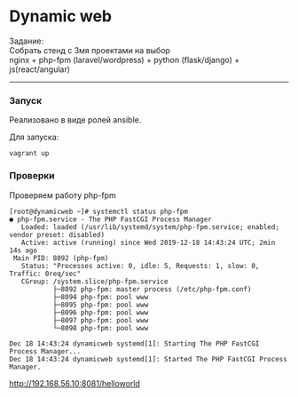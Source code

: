 # Dynamic web

Задание:  
Собрать стенд с 3мя проектами на выбор  
nginx + php-fpm (laravel/wordpress) + python (flask/django) + js(react/angular)   

---

### Запуск

Реализовано в виде ролей ansible.  

Для запуска: 

```console
vagrant up
```

### Проверки


Проверяем работу php-fpm	

```console
[root@dynamicweb ~]# systemctl status php-fpm
● php-fpm.service - The PHP FastCGI Process Manager
   Loaded: loaded (/usr/lib/systemd/system/php-fpm.service; enabled; vendor preset: disabled)
   Active: active (running) since Wed 2019-12-18 14:43:24 UTC; 2min 14s ago
 Main PID: 8092 (php-fpm)
   Status: "Processes active: 0, idle: 5, Requests: 1, slow: 0, Traffic: 0req/sec"
   CGroup: /system.slice/php-fpm.service
           ├─8092 php-fpm: master process (/etc/php-fpm.conf)
           ├─8094 php-fpm: pool www
           ├─8095 php-fpm: pool www
           ├─8096 php-fpm: pool www
           ├─8097 php-fpm: pool www
           └─8098 php-fpm: pool www

Dec 18 14:43:24 dynamicweb systemd[1]: Starting The PHP FastCGI Process Manager...
Dec 18 14:43:24 dynamicweb systemd[1]: Started The PHP FastCGI Process Manager.

```

http://192.168.56.10:8081/helloworld

